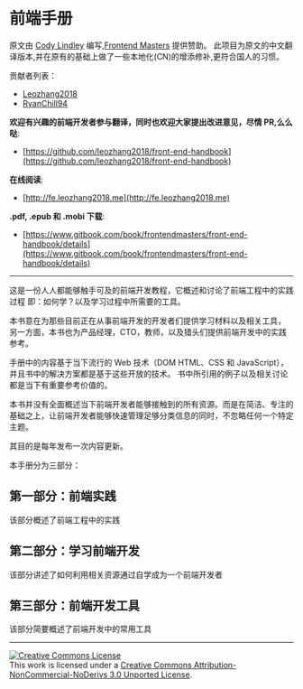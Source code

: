 # 前端手册

原文由 [Cody Lindley](http://codylindley.com/) 编写,[Frontend Masters](https://frontendmasters.com/) 提供赞助。
此项目为原文的中文翻译版本,并在原有的基础上做了一些本地化(CN)的增添修补,更符合国人的习惯。

贡献者列表：
 - [Leozhang2018][1]
 - [RyanChill94][2]


 **欢迎有兴趣的前端开发者参与翻译，同时也欢迎大家提出改进意见，尽情 PR,么么哒**:

 * [https://github.com/leozhang2018/front-end-handbook](https://github.com/leozhang2018/front-end-handbook)


 **在线阅读**:


 * [http://fe.leozhang2018.me](http://fe.leozhang2018.me)


 **.pdf, .epub 和 .mobi 下载**:


 * [https://www.gitbook.com/book/frontendmasters/front-end-handbook/details](https://www.gitbook.com/book/frontendmasters/front-end-handbook/details)

***

这是一份人人都能够触手可及的前端开发教程，它概述和讨论了前端工程中的实践过程
即：如何学？以及学习过程中所需要的工具。

本书意在为那些目前正在从事前端开发的开发者们提供学习材料以及相关工具，
另一方面，本书也为产品经理，CTO，教师，以及猎头们提供前端开发中的实践参考。

手册中的内容基于当下流行的 Web 技术（DOM HTML、CSS 和 JavaScript），并且书中的解决方案都是基于这些开放的技术。
书中所引用的例子以及相关讨论都是当下有重要参考价值的。

本书并没有全面概述当下前端开发者能够接触到的所有资源。而是在简洁、专注的基础之上，让前端开发者能够快速管理足够分类信息的同时，不忽略任何一个特定主题。

其目的是每年发布一次内容更新。

本手册分为三部分：

第一部分：前端实践
---

该部分概述了前端工程中的实践

第二部分：学习前端开发
---

该部分讲述了如何利用相关资源通过自学成为一个前端开发者

第三部分：前端开发工具
---

该部分简要概述了前端开发中的常用工具
***



<a rel="license" href="http://creativecommons.org/licenses/by-nc-nd/3.0/"><img alt="Creative Commons License" style="border-width:0" src="https://i.creativecommons.org/l/by-nc-nd/3.0/88x31.png" /></a><br />This work is licensed under a <a rel="license" href="http://creativecommons.org/licenses/by-nc-nd/3.0/">Creative Commons Attribution-NonCommercial-NoDerivs 3.0 Unported License</a>.


  [1]: https://twitter.com/Leozhang2018
  [2]: https://github.com/RyanChill94
